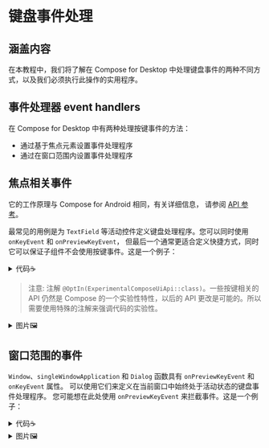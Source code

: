 # 键盘事件处理

## 涵盖内容

在本教程中，我们将了解在 Compose for Desktop 中处理键盘事件的两种不同方式，以及我们必须执行此操作的实用程序。

## 事件处理器 event handlers

在 Compose for Desktop 中有两种处理按键事件的方法：

- 通过基于焦点元素设置事件处理程序
- 通过在窗口范围内设置事件处理程序

## 焦点相关事件

它的工作原理与 Compose for Android 相同，有关详细信息，
请参阅 [API 参考](https://developer.android.com/reference/kotlin/androidx/compose/ui/input/key/package-summary#keyinputfilter)。

最常见的用例是为 `TextField` 等活动控件定义键盘处理程序。您可以同时使用 `onKeyEvent` 和 `onPreviewKeyEvent`，
但最后一个通常更适合定义快捷方式，同时它可以保证子组件不会使用按键事件。这是一个例子：

<details><summary>代码☕️</summary>

```kotlin
import androidx.compose.foundation.layout.Arrangement
import androidx.compose.foundation.layout.Column
import androidx.compose.foundation.layout.fillMaxSize
import androidx.compose.material.MaterialTheme
import androidx.compose.material.Text
import androidx.compose.material.TextField
import androidx.compose.runtime.getValue
import androidx.compose.runtime.mutableStateOf
import androidx.compose.runtime.remember
import androidx.compose.runtime.setValue
import androidx.compose.ui.ExperimentalComposeUiApi
import androidx.compose.ui.Modifier
import androidx.compose.ui.input.key.Key
import androidx.compose.ui.input.key.isCtrlPressed
import androidx.compose.ui.input.key.key
import androidx.compose.ui.input.key.onPreviewKeyEvent
import androidx.compose.ui.input.key.type
import androidx.compose.ui.input.key.KeyEventType
import androidx.compose.ui.unit.dp
import androidx.compose.ui.window.singleWindowApplication

@OptIn(ExperimentalComposeUiApi::class)
fun main() = singleWindowApplication {
    MaterialTheme {
        var consumedText by remember { mutableStateOf(0) }
        var text by remember { mutableStateOf("") }
        Column(Modifier.fillMaxSize(), Arrangement.spacedBy(5.dp)) {
            Text("Consumed text: $consumedText")
            TextField(
                value = text,
                onValueChange = { text = it },
                modifier = Modifier.onPreviewKeyEvent {
                    when {
                        (it.isCtrlPressed && it.key == Key.Minus && it.type == KeyEventType.KeyUp) -> {
                            consumedText -= text.length
                            text = ""
                            true
                        }
                        (it.isCtrlPressed && it.key == Key.Equals && it.type == KeyEventType.KeyUp) -> {
                            consumedText += text.length
                            text = ""
                            true
                        }
                        else -> false
                    }
                }
            )
        }
    }
}
```

</details>

> 注意: 注解 `@OptIn(ExperimentalComposeUiApi::class)`。一些按键相关的 API 仍然是 Compose 的一个实验性特性，以后的 API 更改是可能的。所以需要使用特殊的注解来强调代码的实验性。

<details><summary>图片🖼️</summary>

![key-input-filter](https://github.com/JetBrains/compose-jb/blob/master/tutorials/Keyboard/keyInputFilter.gif)

</details>

## 窗口范围的事件

`Window`、`singleWindowApplication` 和 `Dialog` 函数具有 `onPreviewKeyEvent` 和 `onKeyEvent` 属性。
可以使用它们来定义在当前窗口中始终处于活动状态的键盘事件处理程序。
您可能想在此处使用 `onPreviewKeyEvent` 来拦截事件。这是一个例子：

<details><summary>代码☕️</summary>

```kotlin
import androidx.compose.foundation.layout.Arrangement
import androidx.compose.foundation.layout.Column
import androidx.compose.foundation.layout.fillMaxSize
import androidx.compose.foundation.layout.padding
import androidx.compose.material.Button
import androidx.compose.material.MaterialTheme
import androidx.compose.material.Text
import androidx.compose.runtime.Composable
import androidx.compose.runtime.getValue
import androidx.compose.runtime.mutableStateOf
import androidx.compose.runtime.remember
import androidx.compose.runtime.setValue
import androidx.compose.ui.ExperimentalComposeUiApi
import androidx.compose.ui.Modifier
import androidx.compose.ui.input.key.Key
import androidx.compose.ui.input.key.KeyEventType
import androidx.compose.ui.input.key.isCtrlPressed
import androidx.compose.ui.input.key.isShiftPressed
import androidx.compose.ui.input.key.key
import androidx.compose.ui.input.key.type
import androidx.compose.ui.unit.dp
import androidx.compose.ui.window.Dialog
import androidx.compose.ui.window.singleWindowApplication

private var cleared by mutableStateOf(false)

@OptIn(ExperimentalComposeUiApi::class)
fun main() = singleWindowApplication(
    onKeyEvent = {
        if (
            it.isCtrlPressed &&
            it.isShiftPressed &&
            it.key == Key.C &&
            it.type == KeyEventType.KeyDown
        ) {
            cleared = true
            true
        } else {
            false
        }
    }
) {
    MaterialTheme {
        if (cleared) {
            Text("The App was cleared!")
        } else {
            App()
        }
    }
}

@OptIn(ExperimentalComposeUiApi::class)
@Composable
fun App() {
    var isDialogOpen by remember { mutableStateOf(false) }

    if (isDialogOpen) {
        Dialog(
            onCloseRequest = { isDialogOpen = false },
            onPreviewKeyEvent = {
                if (it.key == Key.Escape && it.type == KeyEventType.KeyDown) {
                    isDialogOpen = false
                    true
                } else {
                    false
                }
            }) {
            Text("I'm dialog!")
        }
    }

    Column(Modifier.fillMaxSize(), Arrangement.spacedBy(5.dp)) {
        Button(
            modifier = Modifier.padding(4.dp),
            onClick = { isDialogOpen = true }
        ) {
            Text("Open dialog")
        }
    }
}
```

</details>

<details><summary>图片🖼️</summary>

![window-keyboard](https://github.com/JetBrains/compose-jb/blob/master/tutorials/Keyboard/window_keyboard.gif)

</details>

